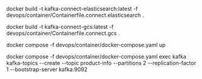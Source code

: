 docker build -t kafka-connect-elasticsearch:latest -f devops/container/Containerfile.connect.elasticsearch .

docker build -t kafka-connect-gcs:latest -f devops/container/Containerfile.connect.gcs .

docker compose -f devops/container/docker-compose.yaml up

docker compose -f devops/container/docker-compose.yaml exec kafka kafka-topics --create --topic product-info --partitions 2 --replication-factor 1 --bootstrap-server kafka:9092